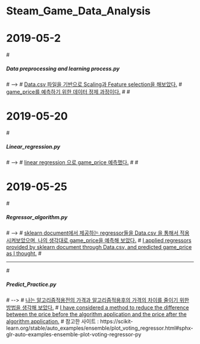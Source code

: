 # Steam_Game_Data_Analysis

<h1>2019-05-2</h1>
#
<b><h5>Data preprocessing and learning process.py</h5></b>
#
--> 
#
<ins>Data.csv 파일을 기반으로 Scaling과 Feature selection을 해보았다.</ins>
#
<ins>game_price를 예측하기 위한 데이터 정제 과정이다.</ins>
#
#
<h1>2019-05-20</h1>
#
<b><h5>Linear_regression.py</h5></b>
#
-->
#
<ins>linear regression 으로 game_price 예측했다.</ins>
#
#
<h1>2019-05-25</h1>
#
<b><h5>Regressor_algorithm.py</h5></b>
#
-->
#
<ins>sklearn document에서 제공하는 regressor들을 Data.csv 을 통해서 적용시켜보았으며, 나의 생각대로 game_price을 예측해 보았다.</ins>
#
<ins>I applied regressors provided by sklearn document through Data.csv, and predicted game_price as I thought.</ins>
#
<hr>
#
<b><h5>Predict_Practice.py</h5></b>
#
-->
#
<ins>나는 알고리즘적용전의 가격과 알고리즘적용후의 가격의 차이를 줄이기 위한 방법을 생각해 보았다.</ins>
#
<ins>I have considered a method to reduce the difference between the price before the algorithm application and the price after the algorithm application.</ins>
#
참고한 사이트 : https://scikit-learn.org/stable/auto_examples/ensemble/plot_voting_regressor.html#sphx-glr-auto-examples-ensemble-plot-voting-regressor-py
